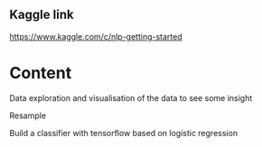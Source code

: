 ## Kaggle link
https://www.kaggle.com/c/nlp-getting-started

# Content

Data exploration and visualisation of the data to see some insight

Resample

Build a classifier with tensorflow based on logistic regression





